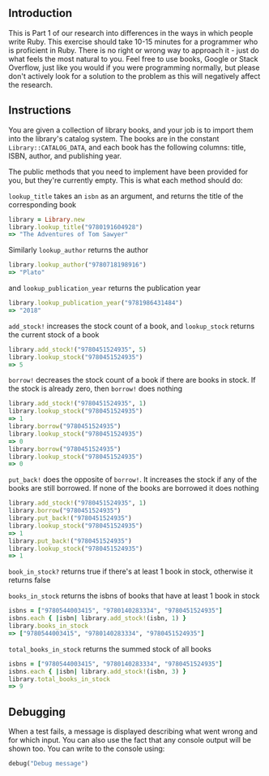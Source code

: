 ## Introduction

This is Part 1 of our research into differences in the ways in which people write Ruby. This exercise should take 10-15 minutes for a programmer who is proficient in Ruby. There is no right or wrong way to approach it - just do what feels the most natural to you. Feel free to use books, Google or Stack Overflow, just like you would if you were programming normally, but please don't actively look for a solution to the problem as this will negatively affect the research.

## Instructions

You are given a collection of library books, and your job is to import them into
the library's catalog system. The books are in the constant `Library::CATALOG_DATA`, and
each book has the following columns:
title, ISBN, author, and publishing year.

The public methods that you need to implement have been provided for you, but they're
currently empty. This is what each method should do:

`lookup_title` takes an `isbn` as an argument, and returns the title of the
corresponding book

```ruby
library = Library.new
library.lookup_title("9780191604928")
=> "The Adventures of Tom Sawyer"
```

Similarly `lookup_author` returns the author

```ruby
library.lookup_author("9780718198916")
=> "Plato"
```

and `lookup_publication_year` returns the publication year

```ruby
library.lookup_publication_year("9781986431484")
=> "2018"
```

`add_stock!` increases the stock count of a book, and `lookup_stock` returns
the current stock of a book

```ruby
library.add_stock!("9780451524935", 5)
library.lookup_stock("9780451524935")
=> 5
```

`borrow!` decreases the stock count of a book if there are books in stock.
If the stock is already zero, then `borrow!` does nothing

```ruby
library.add_stock!("9780451524935", 1)
library.lookup_stock("9780451524935")
=> 1
library.borrow("9780451524935")
library.lookup_stock("9780451524935")
=> 0
library.borrow("9780451524935")
library.lookup_stock("9780451524935")
=> 0
```

`put_back!` does the opposite of `borrow!`. It increases the stock if any of the
books are still borrowed. If none of the books are borrowed it does nothing

```ruby
library.add_stock!("9780451524935", 1)
library.borrow("9780451524935")
library.put_back!("9780451524935")
library.lookup_stock("9780451524935")
=> 1
library.put_back!("9780451524935")
library.lookup_stock("9780451524935")
=> 1
```

`book_in_stock?` returns true if there's at least 1 book in stock, otherwise it
returns false

`books_in_stock` returns the isbns of books that have at least 1 book in stock

```ruby
isbns = ["9780544003415", "9780140283334", "9780451524935"]
isbns.each { |isbn| library.add_stock!(isbn, 1) }
library.books_in_stock
=> ["9780544003415", "9780140283334", "9780451524935"]
```

`total_books_in_stock` returns the summed stock of all books

```ruby
isbns = ["9780544003415", "9780140283334", "9780451524935"]
isbns.each { |isbn| library.add_stock!(isbn, 3) }
library.total_books_in_stock
=> 9
```

## Debugging

When a test fails, a message is displayed describing what went wrong and for which input. You can also use the fact that any console output will be shown too. You can write to the console using:

```ruby
debug("Debug message")
```
